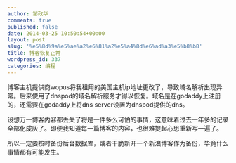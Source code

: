 ```yaml
---
author: 邹政华
comments: true
published: false
date: 2014-03-25 10:50:54+00:00
layout: post
slug: '%e5%8d%9a%e5%ae%a2%e6%81%a2%e5%a4%8d%e6%ad%a3%e5%b8%b8'
title: 博客恢复正常
wordpress_id: 337
categories: 编程
---
```


博客主机提供商wopus将我租用的美国主机ip地址更改了，导致域名解析出现异常。后来使用了dnspod的域名解析服务才得以恢复。域名是在godaddy上注册的，还需要在godaddy上将dns server设置为dnspod提供的dns。

设想万一博客内容都丢失了将是一件多么可怕的事情，这意味着过去一年多的记录全部化成灰了。即便我知道每一篇博客的内容，也很难提起心思重新写一遍了。

所以一定要按时备份后台数据库，或者干脆新开一个新浪博客作为备份，毕竟什么事情都有可能发生。
